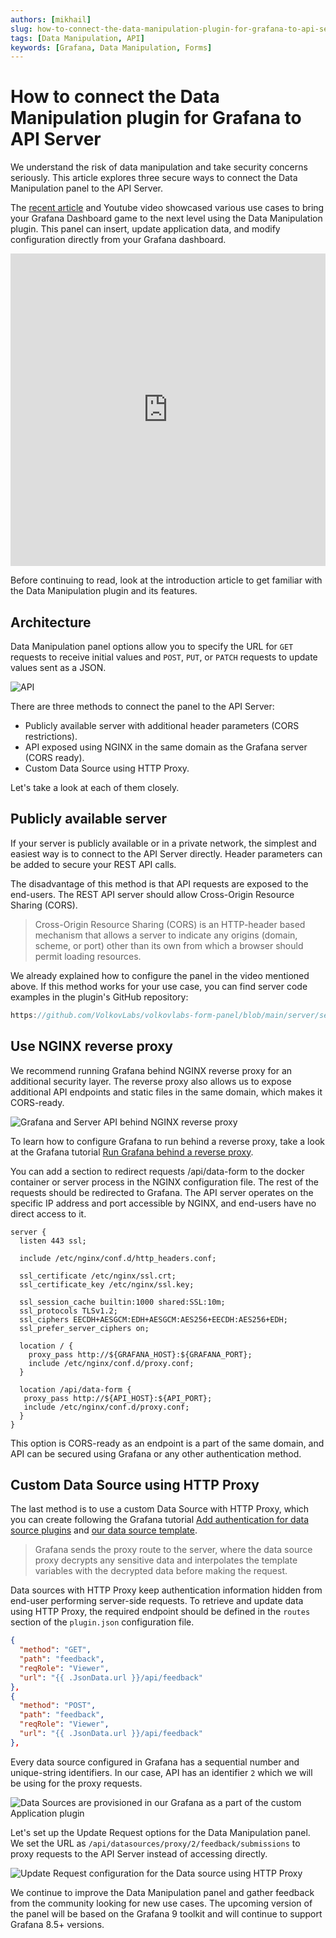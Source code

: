 ```yaml
---
authors: [mikhail]
slug: how-to-connect-the-data-manipulation-plugin-for-grafana-to-api-server-1abe5f60c904
tags: [Data Manipulation, API]
keywords: [Grafana, Data Manipulation, Forms]
---
```


# How to connect the Data Manipulation plugin for Grafana to API Server

We understand the risk of data manipulation and take security concerns seriously. This article explores three secure ways to connect the Data Manipulation panel to the API Server.

<!--truncate-->

The [recent article](data-manipulation-panel-plugin-for-grafana-97f9af2c67e0) and Youtube video showcased various use cases to bring your Grafana Dashboard game to the next level using the Data Manipulation plugin. This panel can insert, update application data, and modify configuration directly from your Grafana dashboard.

<iframe width="100%" height="500" src="https://www.youtube.com/embed/DXALVG8GijM" title="Base64 Image/PDF panel" frameBorder="0" allow="accelerometer; autoplay; clipboard-write; encrypted-media; gyroscope; picture-in-picture" allowFullScreen></iframe>

Before continuing to read, look at the introduction article to get familiar with the Data Manipulation plugin and its features.

## Architecture

Data Manipulation panel options allow you to specify the URL for `GET` requests to receive initial values and `POST`, `PUT`, or `PATCH` requests to update values sent as a JSON.

![API](../../docs/volkovlabs-form-panel/img/form-api.png)

There are three methods to connect the panel to the API Server:

- Publicly available server with additional header parameters (CORS restrictions).
- API exposed using NGINX in the same domain as the Grafana server (CORS ready).
- Custom Data Source using HTTP Proxy.

Let's take a look at each of them closely.

## Publicly available server

If your server is publicly available or in a private network, the simplest and easiest way is to connect to the API Server directly. Header parameters can be added to secure your REST API calls.

The disadvantage of this method is that API requests are exposed to the end-users. The REST API server should allow Cross-Origin Resource Sharing (CORS).

> Cross-Origin Resource Sharing (CORS) is an HTTP-header based mechanism that allows a server to indicate any origins (domain, scheme, or port) other than its own from which a browser should permit loading resources.

We already explained how to configure the panel in the video mentioned above. If this method works for your use case, you can find server code examples in the plugin's GitHub repository:

```javascript reference
https://github.com/VolkovLabs/volkovlabs-form-panel/blob/main/server/server.ts
```

## Use NGINX reverse proxy

We recommend running Grafana behind NGINX reverse proxy for an additional security layer. The reverse proxy also allows us to expose additional API endpoints and static files in the same domain, which makes it CORS-ready.

![Grafana and Server API behind NGINX reverse proxy](../../docs/volkovlabs-form-panel/img/form-nginx-api.png)

To learn how to configure Grafana to run behind a reverse proxy, take a look at the Grafana tutorial [Run Grafana behind a reverse proxy](https://grafana.com/tutorials/run-grafana-behind-a-proxy/).

You can add a section to redirect requests /api/data-form to the docker container or server process in the NGINX configuration file. The rest of the requests should be redirected to Grafana. The API server operates on the specific IP address and port accessible by NGINX, and end-users have no direct access to it.

```nginx
server {
  listen 443 ssl;

  include /etc/nginx/conf.d/http_headers.conf;

  ssl_certificate /etc/nginx/ssl.crt;
  ssl_certificate_key /etc/nginx/ssl.key;

  ssl_session_cache builtin:1000 shared:SSL:10m;
  ssl_protocols TLSv1.2;
  ssl_ciphers EECDH+AESGCM:EDH+AESGCM:AES256+EECDH:AES256+EDH;
  ssl_prefer_server_ciphers on;

  location / {
    proxy_pass http://${GRAFANA_HOST}:${GRAFANA_PORT};
    include /etc/nginx/conf.d/proxy.conf;
  }

  location /api/data-form {
   proxy_pass http://${API_HOST}:${API_PORT};
   include /etc/nginx/conf.d/proxy.conf;
  }
}
```

This option is CORS-ready as an endpoint is a part of the same domain, and API can be secured using Grafana or any other authentication method.

## Custom Data Source using HTTP Proxy

The last method is to use a custom Data Source with HTTP Proxy, which you can create following the Grafana tutorial [Add authentication for data source plugins](https://grafana.com/docs/grafana/latest/developers/plugins/add-authentication-for-data-source-plugins/#add-a-dynamic-proxy-route-to-your-plugin) and [our data source template](https://github.com/volkovlabs/volkovlabs-abc-datasource).

> Grafana sends the proxy route to the server, where the data source proxy decrypts any sensitive data and interpolates the template variables with the decrypted data before making the request.

Data sources with HTTP Proxy keep authentication information hidden from end-user performing server-side requests. To retrieve and update data using HTTP Proxy, the required endpoint should be defined in the `routes` section of the `plugin.json` configuration file.

```json
{
  "method": "GET",
  "path": "feedback",
  "reqRole": "Viewer",
  "url": "{{ .JsonData.url }}/api/feedback"
},
{
  "method": "POST",
  "path": "feedback",
  "reqRole": "Viewer",
  "url": "{{ .JsonData.url }}/api/feedback"
},
```

Every data source configured in Grafana has a sequential number and unique-string identifiers. In our case, API has an identifier `2` which we will be using for the proxy requests.

![Data Sources are provisioned in our Grafana as a part of the custom Application plugin](datasources.png)

Let's set up the Update Request options for the Data Manipulation panel. We set the URL as `/api/datasources/proxy/2/feedback/submissions` to proxy requests to the API Server instead of accessing directly.

![Update Request configuration for the Data source using HTTP Proxy](update.png)

We continue to improve the Data Manipulation panel and gather feedback from the community looking for new use cases. The upcoming version of the panel will be based on the Grafana 9 toolkit and will continue to support Grafana 8.5+ versions.
